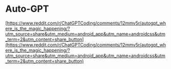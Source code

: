 # Auto-GPT

[https://www.reddit.com/r/ChatGPTCoding/comments/12mmv5r/autogpt_where_is_the_magic_happening/?utm_source=share&utm_medium=android_app&utm_name=androidcss&utm_term=2&utm_content=share_button](https://www.reddit.com/r/ChatGPTCoding/comments/12mmv5r/autogpt_where_is_the_magic_happening/?utm_source=share&utm_medium=android_app&utm_name=androidcss&utm_term=2&utm_content=share_button)